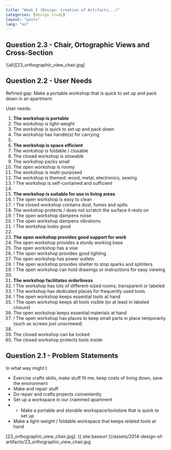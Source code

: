 ```yaml
---
title: "Week 2 (Design: Creation of Artifacts...)"
categories: [design study]
layout: "posts"
lang: "en"
---
```



## Question 2.3 - Chair, Ortographic Views and Cross-Section

![alt][23_orthographic_view_chair.jpg]

## Question 2.2 - User Needs

Refined gap: Make a portable workshop that is quick to set up and pack down in an apartment.  

User needs:  
1.  **The workshop is portable**
2.  The workshop is light-weight
3.  The workshop is quick to set up and pack down
4.  The workshop has handle(s) for carrying
5.
6.  **The workshop is space efficient**
7.  The workshop is foldable / closable
8.  The closed workshop is stowable
9.  The workshop packs small
10.  The open workshop is roomy
11.  The workshop is multi-purposed
12.  The workshop is themed: wood, metal, electronics, sewing
13.  ! The workshop is self-contained and sufficient
14.
15.  **The workshop is suitable for use in living areas**
16.  ! The open workshop is easy to clean
17.  ! The closed workshop contains dust, fumes and spills
18.  The workshop protects / does not scratch the surface it rests on
19.  ! The open workshop dampens noise
20.  ! The open workshop dampens vibrations
21.  ! The workshop looks good
22.
23.  **The open workshop provides good support for work**
24.  The open workshop provides a sturdy working base
25.  The open workshop has a vise
26.  ! The open workshop provides good lighting
27.  The open workshop has power outlets
28.  ! The open workshop provides shelter to stop sparks and splinters
29.  ! The open workshop can hold drawings or instructions for easy viewing
30.
31.  **The workshop facilitates orderliness**
32.  ! The workshop has lots of different-sized rooms, transparent or labeled
33.  ! The workshop has dedicated places for frequently used tools
34.  ! The open workshop keeps essential tools at hand
35.  ! The open workshop keeps all tools visible (or at least in labeled closure)
36.  The open workshop keeps essential materials at hand
37.  ! The open workshop has places to keep small parts in place temporarily (such as screws just unscrewed)
38.
39.  The closed workshop can be locked
40.  The closed workshop protects tools inside


## Question 2.1 - Problem Statements

In what way might I:  
*   Exercise crafts skills, make stuff fit me, keep costs of living down, save the environment
*   Make and repair stuff
*   Do repair and crafts projects conveniently
*   Set up a workspace in our crammed apartment
*   * Make a portable and storable workspace/toolstore that is quick to set up
*   Make a light-weight / foldable workspace that keeps related tools at hand

  [23_orthographic_view_chair.jpg]: {{ site.baseurl }}/assets/2014-design-of-artifacts/23_orthographic_view_chair.jpg